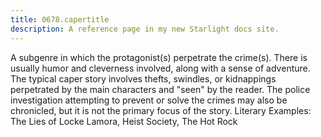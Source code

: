 ```yaml
---
title: 0678.capertitle
description: A reference page in my new Starlight docs site.
---
```

A subgenre in which the protagonist(s) perpetrate the crime(s). There is usually humor and cleverness involved, along with a sense of adventure. The typical caper story involves thefts, swindles, or kidnappings perpetrated by the main characters and "seen" by the reader. The police investigation attempting to prevent or solve the crimes may also be chronicled, but it is not the primary focus of the story. Literary Examples: The Lies of Locke Lamora, Heist Society, The Hot Rock